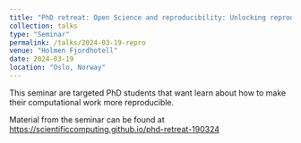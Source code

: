 ```yaml
---
title: "PhD retreat: Open Science and reproducibility: Unlocking reproducibility - how to Open Science your code"
collection: talks
type: "Seminar"
permalink: /talks/2024-03-19-repro
venue: "Holmen Fjordhotell"
date: 2024-03-19
location: "Oslo, Norway"
---
```


This seminar are targeted PhD students that want learn about how to make their computational work more reproducible.

Material from the seminar can be found at https://scientificcomputing.github.io/phd-retreat-190324